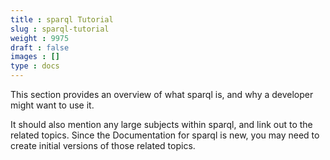 ```yaml
---
title : sparql Tutorial
slug : sparql-tutorial
weight : 9975
draft : false
images : []
type : docs
---
```


This section provides an overview of what sparql is, and why a developer might want to use it.

It should also mention any large subjects within sparql, and link out to the related topics.  Since the Documentation for sparql is new, you may need to create initial versions of those related topics.

